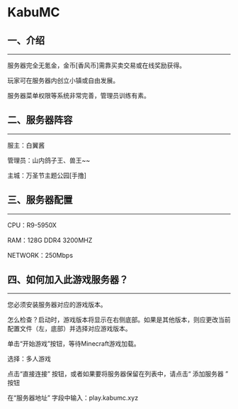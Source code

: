 # KabuMC
## 一、介绍
-----------
服务器完全无氪金，金币[香风币]需靠买卖交易或在线奖励获得。

玩家可在服务器内创立小镇或自由发展。

服务器菜单权限等系统非常完善，管理员训练有素。

## 二、服务器阵容
-----------
服主：白翼酱

管理员：山内鸽子王、兽王~~

主城：万圣节主题公园[手撸]

## 三、服务器配置
-----------
CPU：R9-5950X

RAM：128G DDR4 3200MHZ

NETWORK：250Mbps

## 四、如何加入此游戏服务器？
-----------
您必须安装服务器对应的游戏版本。

怎么检查？启动时，游戏版本将显示在右侧底部。如果是其他版本，则应更改当前配置文件（左，底部）并选择对应游戏版本。

单击“开始游戏”按钮，等待Minecraft游戏加载。

选择：多人游戏

点击“直接连接” 按钮，或者如果要将服务器保留在列表中，请点击“ 添加服务器 ” 按钮

在“服务器地址” 字段中输入：play.kabumc.xyz
